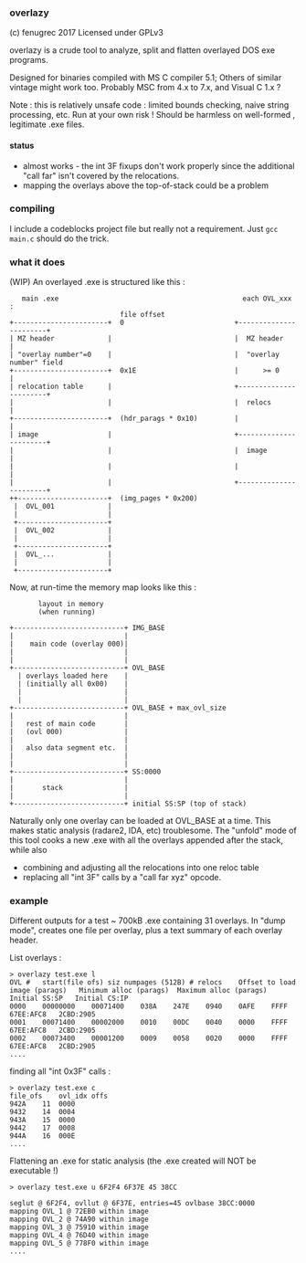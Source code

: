 ### overlazy
(c) fenugrec 2017
Licensed under GPLv3

overlazy is a crude tool to analyze, split and flatten overlayed DOS exe programs.
 
Designed for binaries compiled with MS C compiler 5.1;
Others of similar vintage might work too. Probably MSC from 4.x to 7.x, and Visual C 1.x ?

Note : this is relatively unsafe code : limited bounds checking, naive string processing, etc. Run at your own risk !
Should be harmless on well-formed , legitimate .exe files.

#### status
- almost works - the int 3F fixups don't work properly since the additional "call far" isn't covered by the relocations.
- mapping the overlays above the top-of-stack could be a problem

### compiling
I include a codeblocks project file but really not a requirement. Just
```gcc main.c```
should do the trick.

### what it does
(WIP)
An overlayed .exe is structured like this :

```
   main .exe                                             each OVL_xxx :
                           file offset
+-----------------------+  0                           +-----------------------+
| MZ header             |                              |  MZ header            |
| "overlay number"=0    |                              |  "overlay number" field
+-----------------------+  0x1E                        |      >= 0             |
| relocation table      |                              +-----------------------+
|                       |                              |  relocs               |
+-----------------------+  (hdr_parags * 0x10)         |                       |
| image                 |                              +-----------------------+
|                       |                              |  image                |
|                       |                              |                       |
|                       |                              +-----------------------+
++----------------------+  (img_pages * 0x200)
 |  OVL_001             |
 |                      |
 +----------------------+
 |  OVL_002             |
 |                      |
 +----------------------+
 |  OVL_...             |
 |                      |
 +----------------------+

```

Now, at run-time the memory map looks like this :

```
       layout in memory
       (when running)

+---------------------------+ IMG_BASE
|                           |
|    main code (overlay 000)|
|                           |
|                           |
+---------------------------+ OVL_BASE
  | overlays loaded here    |
  | (initially all 0x00)    |
  |                         |
  |                         |
+---------------------------+ OVL_BASE + max_ovl_size
|                           |
|   rest of main code       |
|   (ovl 000)               |
|                           |
|   also data segment etc.  |
|                           |
|                           |
+---------------------------+ SS:0000
|                           |
|       stack               |
|                           |
+---------------------------+ initial SS:SP (top of stack)

```

Naturally only one overlay can be loaded at OVL_BASE at a time. This makes static analysis (radare2, IDA, etc) troublesome.
The "unfold" mode of this tool cooks a new .exe with all the overlays appended after the stack, while also
 - combining and adjusting all the relocations into one reloc table
 - replacing all "int 3F" calls by a "call far xyz" opcode.


### example
Different outputs for a test ~ 700kB .exe containing 31 overlays.
In "dump mode", creates one file per overlay, plus a text summary of each overlay header.

List overlays :
```
> overlazy test.exe l
OVL #	start(file ofs)	siz	numpages (512B)	# relocs	Offset to load image (parags)	Minimum alloc (parags)	Maximum alloc (parags)	Initial SS:SP	Initial CS:IP	
0000	00000000	00071400	038A	247E	0940	0AFE	FFFF	67EE:AFC8	2CBD:2905
0001	00071400	00002000	0010	00DC	0040	0000	FFFF	67EE:AFC8	2CBD:2905
0002	00073400	00001200	0009	0058	0020	0000	FFFF	67EE:AFC8	2CBD:2905
....
```

finding all "int 0x3F" calls :
```
> overlazy test.exe c
file_ofs	ovl_idx	offs
942A	11	0000
9432	14	0004
943A	15	0000
9442	17	0008
944A	16	000E
....
```

Flattening an .exe for static analysis (the .exe created will NOT be executable !)
```
> overlazy test.exe u 6F2F4 6F37E 45 38CC

seglut @ 6F2F4, ovllut @ 6F37E, entries=45 ovlbase 38CC:0000
mapping OVL_1 @ 72EB0 within image
mapping OVL_2 @ 74A90 within image
mapping OVL_3 @ 75910 within image
mapping OVL_4 @ 76D40 within image
mapping OVL_5 @ 778F0 within image
....
```

